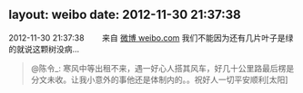 layout: weibo
date: 2012-11-30 21:37:38
---
<meta name="referrer" content="no-referrer" />

2012-11-30 21:37:38  &nbsp;&nbsp;&nbsp;&nbsp;&nbsp;&nbsp; 来自 <a href="http://weibo.com/" rel="nofollow">微博 weibo.com</a>
我们不能因为还有几片叶子是绿的就说这颗树没病...
>  @陈令_: 寒风中等出租不来，遇一好心人搭其风车，好几十公里路最后楞是分文未收。让我小意外的事他还是体制内的。。祝好人一切平安顺利[太阳] ​​​
